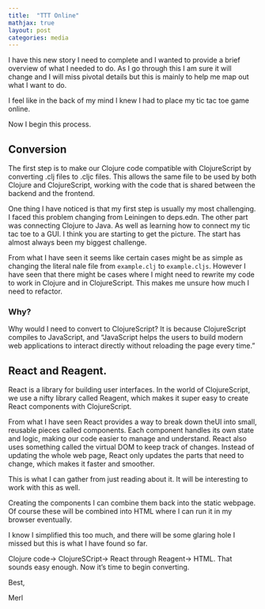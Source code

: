 ```yaml
---
title:  "TTT Online"
mathjax: true
layout: post
categories: media
---
```

I have this new story I need to complete and I wanted to provide a brief overview of what I needed to do. As I go through this I am sure it will change and I will miss pivotal details but this is mainly to help me map out what I want to do.

I feel like in the back of my mind I knew I had to place my tic tac toe game online.

Now I begin this process.

## Conversion

The first step is to make our Clojure code compatible with ClojureScript by converting .clj files to .cljc files. This allows the same file to be used by both Clojure and ClojureScript,  working with the code that is shared between the backend and the frontend.

One thing I have noticed is that my first step is usually my most challenging. I faced this problem changing from Leiningen to deps.edn. The other part was connecting Clojure to Java. As well as learning how to connect my tic tac toe to a GUI. I think you are starting to get the picture. The start has almost always been my biggest challenge.

From what I have seen it seems like certain cases might be as simple as changing the literal nale file from `example.clj` to `example.cljs`. However I have seen that there might be cases where I might need to rewrite my code to work in Clojure and in ClojureScript.
This makes me unsure how much I need to refactor.

### Why?

Why would I need to convert to ClojureScript? It is because ClojureScript compiles to JavaScript, and “JavaScript helps the users to build modern web applications to interact directly without reloading the page every time.”



## React and Reagent.

React is a library for building user interfaces. In the world of ClojureScript, we use a nifty library called Reagent, which makes it super easy to create React components with ClojureScript.

From what I have seen React provides a way to break down theUI into small, reusable pieces called components. Each component handles its own state and logic, making our code easier to manage and understand. React also uses something called the virtual DOM to keep track of changes. Instead of updating the whole web page, React only updates the parts that need to change, which makes it faster and smoother.

This is what I can gather from just reading about it. It will be interesting to work with this as well.

Creating the components I can combine them back into the static webpage. Of course these will be combined into HTML where I can run it in my browser eventually.

I know I simplified this too much, and there will be some glaring hole I missed but this is what I have found so far.

Clojure code→ ClojureSCript→ React through Reagent→ HTML. That sounds easy enough. Now it’s time to begin converting.

Best,

Merl

